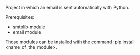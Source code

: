 Project in which an email is sent automatically with Python.

Prerequisites:
- smtplib module
- email module

Those modules can be installed with the command: pip install <name_of_the_module>.
